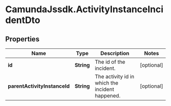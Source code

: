 # CamundaJssdk.ActivityInstanceIncidentDto

## Properties

Name | Type | Description | Notes
------------ | ------------- | ------------- | -------------
**id** | **String** | The id of the incident. | [optional] 
**parentActivityInstanceId** | **String** | The activity id in which the incident happened. | [optional] 



